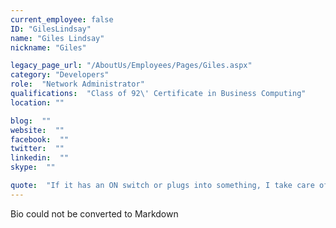 ```yaml
---
current_employee: false
ID: "GilesLindsay"
name: "Giles Lindsay"
nickname: "Giles"

legacy_page_url: "/AboutUs/Employees/Pages/Giles.aspx"
category: "Developers"
role:  "Network Administrator"
qualifications:  "Class of 92\' Certificate in Business Computing"
location: ""

blog:  ""
website:  ""
facebook:  ""
twitter:  ""
linkedin:  ""
skype:  ""

quote:  "If it has an ON switch or plugs into something, I take care of it !"
---
```


Bio could not be converted to Markdown 
 